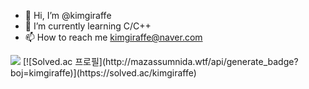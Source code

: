 - 👋 Hi, I’m @kimgiraffe
- 🌱 I’m currently learning C/C++
- 📫 How to reach me kimgiraffe@naver.com

<!---
kimgiraffe/kimgiraffe is a ✨ special ✨ repository because its `README.md` (this file) appears on your GitHub profile.
You can click the Preview link to take a look at your changes.
--->
<img src="https://img.shields.io/badge/kimgiraffe-green?style=flat&logo=Sass&logoColor=CC6699"/>
[![Solved.ac
프로필](http://mazassumnida.wtf/api/generate_badge?boj=kimgiraffe)](https://solved.ac/kimgiraffe)
